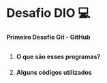 # Desafio DIO :computer:

#### Primeiro Desafio Git - GitHub

## 

1. #### O que são esses programas?

2. #### Alguns códigos utilizados



